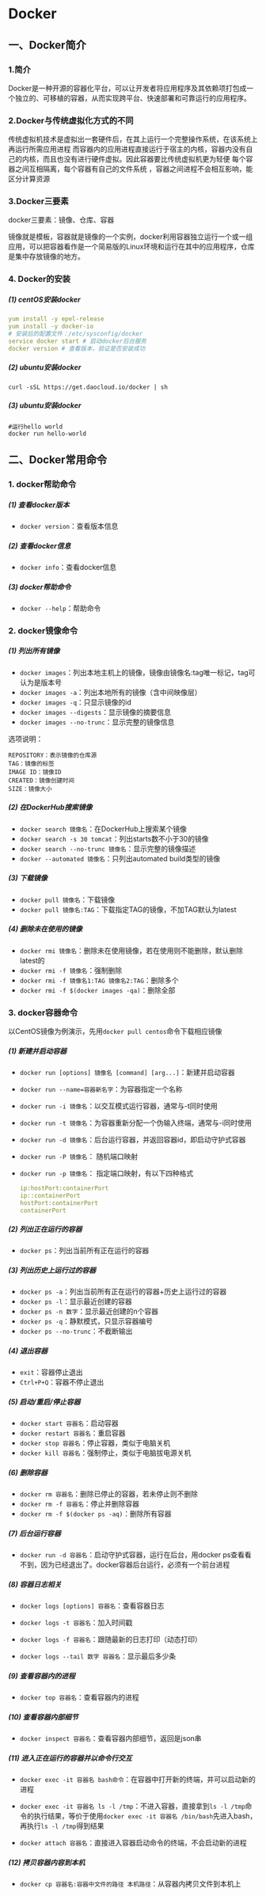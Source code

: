 

# Docker

## 一、Docker简介

### **1.简介**

Docker是一种开源的容器化平台，可以让开发者将应用程序及其依赖项打包成一个独立的、可移植的容器，从而实现跨平台、快速部署和可靠运行的应用程序。



### 2.**Docker与传统虚拟化方式的不同**

传统虚拟机技术是虚拟出一套硬件后，在其上运行一个完整操作系统，在该系统上再运行所需应用进程
而容器内的应用进程直接运行于宿主的内核，容器内没有自己的内核，而且也没有进行硬件虚拟。因此容器要比传统虚拟机更为轻便
每个容器之间互相隔离，每个容器有自己的文件系统 ，容器之间进程不会相互影响，能区分计算资源



### 3.**Docker三要素**

docker三要素：镜像、仓库、容器

镜像就是模板，容器就是镜像的一个实例，docker利用容器独立运行一个或一组应用，可以把容器看作是一个简易版的Linux环境和运行在其中的应用程序，仓库是集中存放镜像的地方。



### 4. Docker的安装

##### (1) centOS安装docker

````yaml
yum install -y epel-release
yum install -y docker-io
# 安装后的配置文件：/etc/sysconfig/docker
service docker start # 启动docker后台服务
docker version # 查看版本，验证是否安装成功
````

##### (2) ubuntu安装docker

````yam
curl -sSL https://get.daocloud.io/docker | sh
````



##### (3) ubuntu安装docker

````yam
#运行hello world
docker run hello-world
````



## 二、Docker常用命令

### 1. docker帮助命令

##### (1) 查看docker版本

- `docker version`：查看版本信息

##### (2) 查看docker信息

- `docker info`：查看docker信息

##### (3) docker帮助命令

- `docker --help`：帮助命令

### 2. docker镜像命令

##### (1) 列出所有镜像

- `docker images`：列出本地主机上的镜像，镜像由镜像名:tag唯一标记，tag可认为是版本号
- `docker images -a`：列出本地所有的镜像（含中间映像层）
- `docker images -q`：只显示镜像的id
- `docker images --digests`：显示镜像的摘要信息
- `docker images --no-trunc`：显示完整的镜像信息

选项说明：

````yam
REPOSITORY：表示镜像的仓库源
TAG：镜像的标签
IMAGE ID：镜像ID
CREATED：镜像创建时间
SIZE：镜像大小
````

##### (2) 在DockerHub搜索镜像

- `docker search 镜像名`：在DockerHub上搜索某个镜像
- `docker search -s 30 tomcat`：列出starts数不小于30的镜像
- `docker search --no-trunc 镜像名`：显示完整的镜像描述
- `docker --automated 镜像名`：只列出automated build类型的镜像

##### (3) 下载镜像

- `docker pull 镜像名`：下载镜像
- `docker pull 镜像名:TAG`：下载指定TAG的镜像，不加TAG默认为latest

##### (4) 删除未在使用的镜像

- `docker rmi 镜像名`：删除未在使用镜像，若在使用则不能删除，默认删除latest的
- `docker rmi -f 镜像名`：强制删除
- `docker rmi -f 镜像名1:TAG 镜像名2:TAG`：删除多个
- `docker rmi -f $(docker images -qa)`：删除全部



### 3. docker容器命令

以CentOS镜像为例演示，先用`docker pull centos`命令下载相应镜像

##### (1) 新建并启动容器

- `docker run [options] 镜像名 [command] [arg...]`：新建并启动容器

- `docker run --name=容器新名字`：为容器指定一个名称

- `docker run -i 镜像名`：以交互模式运行容器，通常与-t同时使用

- `docker run -t 镜像名`：为容器重新分配一个伪输入终端，通常与-i同时使用

- `docker run -d 镜像名`：后台运行容器，并返回容器id，即启动守护式容器

- `docker run -P 镜像名`： 随机端口映射

- `docker run -p 镜像名`： 指定端口映射，有以下四种格式

  ````yaml
  ip:hostPort:containerPort
  ip::containerPort
  hostPort:containerPort
  containerPort
  ````

##### (2) 列出正在运行的容器

- `docker ps`：列出当前所有正在运行的容器

##### (3) 列出历史上运行过的容器

- `docker ps -a`：列出当前所有正在运行的容器+历史上运行过的容器
- `docker ps -l`：显示最近创建的容器
- `docker ps -n 数字`：显示最近创建的n个容器
- `docker ps -q`：静默模式，只显示容器编号
- `docker ps --no-trunc`：不截断输出

##### (4) 退出容器

- `exit`：容器停止退出
- `Ctrl+P+Q`：容器不停止退出

##### (5) 启动/重启/停止容器

- `docker start 容器名`：启动容器
- `docker restart 容器名`：重启容器
- `docker stop 容器名`：停止容器，类似于电脑关机
- `docker kill 容器名`：强制停止，类似于电脑拔电源关机

##### (6) 删除容器

- `docker rm 容器名`：删除已停止的容器，若未停止则不删除
- `docker rm -f 容器名`：停止并删除容器
- `docker rm -f $(docker ps -aq)`：删除所有容器

##### (7) 后台运行容器

- `docker run -d 容器名`：启动守护式容器，运行在后台，用docker ps查看看不到，因为已经退出了。docker容器后台运行，必须有一个前台进程

##### (8) 容器日志相关

- `docker logs [options] 容器名`：查看容器日志
- `docker logs -t 容器名`：加入时间戳

- `docker logs -f 容器名`：跟随最新的日志打印（动态打印）
- `docker logs --tail 数字 容器名`：显示最后多少条

##### (9) 查看容器内的进程

- `docker top 容器名`：查看容器内的进程

##### (10) 查看容器内部细节

- `docker inspect 容器名`：查看容器内部细节，返回是json串

##### (11) 进入正在运行的容器并以命令行交互

- `docker exec -it 容器名 bash命令`：在容器中打开新的终端，并可以启动新的进程
- `docker exec -it 容器名 ls -l /tmp`：不进入容器，直接拿到`ls -l /tmp`命令的执行结果，等价于使用`docker exec -it 容器名 /bin/bash`先进入bash，再执行`ls -l /tmp`得到结果

- `docker attach 容器名`：直接进入容器启动命令的终端，不会启动新的进程

##### (12) 拷贝容器内容到本机

- `docker cp 容器名:容器中文件的路径 本机路径`：从容器内拷贝文件到本机上
